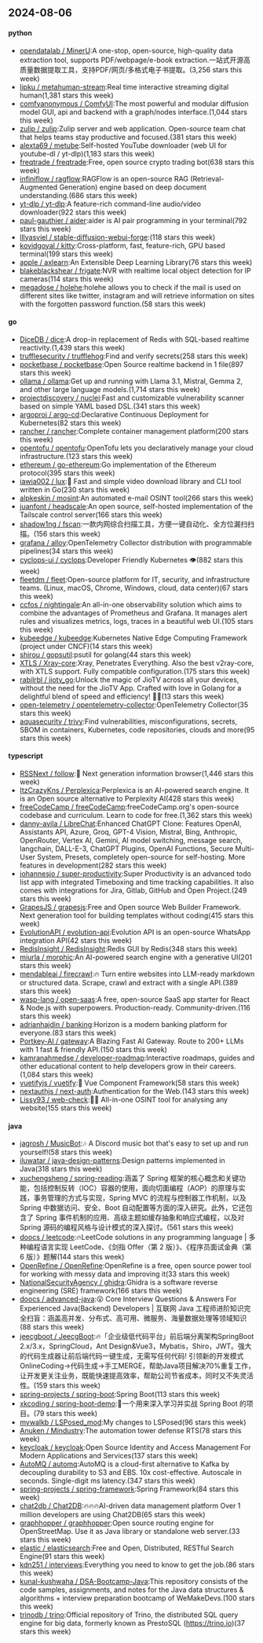 ## 2024-08-06

#### python
* [opendatalab / MinerU](https://github.com/opendatalab/MinerU):A one-stop, open-source, high-quality data extraction tool, supports PDF/webpage/e-book extraction.一站式开源高质量数据提取工具，支持PDF/网页/多格式电子书提取。(3,256 stars this week)
* [lipku / metahuman-stream](https://github.com/lipku/metahuman-stream):Real time interactive streaming digital human(1,381 stars this week)
* [comfyanonymous / ComfyUI](https://github.com/comfyanonymous/ComfyUI):The most powerful and modular diffusion model GUI, api and backend with a graph/nodes interface.(1,044 stars this week)
* [zulip / zulip](https://github.com/zulip/zulip):Zulip server and web application. Open-source team chat that helps teams stay productive and focused.(381 stars this week)
* [alexta69 / metube](https://github.com/alexta69/metube):Self-hosted YouTube downloader (web UI for youtube-dl / yt-dlp)(1,183 stars this week)
* [freqtrade / freqtrade](https://github.com/freqtrade/freqtrade):Free, open source crypto trading bot(638 stars this week)
* [infiniflow / ragflow](https://github.com/infiniflow/ragflow):RAGFlow is an open-source RAG (Retrieval-Augmented Generation) engine based on deep document understanding.(686 stars this week)
* [yt-dlp / yt-dlp](https://github.com/yt-dlp/yt-dlp):A feature-rich command-line audio/video downloader(922 stars this week)
* [paul-gauthier / aider](https://github.com/paul-gauthier/aider):aider is AI pair programming in your terminal(792 stars this week)
* [lllyasviel / stable-diffusion-webui-forge](https://github.com/lllyasviel/stable-diffusion-webui-forge):(118 stars this week)
* [kovidgoyal / kitty](https://github.com/kovidgoyal/kitty):Cross-platform, fast, feature-rich, GPU based terminal(199 stars this week)
* [apple / axlearn](https://github.com/apple/axlearn):An Extensible Deep Learning Library(76 stars this week)
* [blakeblackshear / frigate](https://github.com/blakeblackshear/frigate):NVR with realtime local object detection for IP cameras(114 stars this week)
* [megadose / holehe](https://github.com/megadose/holehe):holehe allows you to check if the mail is used on different sites like twitter, instagram and will retrieve information on sites with the forgotten password function.(58 stars this week)

#### go
* [DiceDB / dice](https://github.com/DiceDB/dice):A drop-in replacement of Redis with SQL-based realtime reactivity.(1,439 stars this week)
* [trufflesecurity / trufflehog](https://github.com/trufflesecurity/trufflehog):Find and verify secrets(258 stars this week)
* [pocketbase / pocketbase](https://github.com/pocketbase/pocketbase):Open Source realtime backend in 1 file(897 stars this week)
* [ollama / ollama](https://github.com/ollama/ollama):Get up and running with Llama 3.1, Mistral, Gemma 2, and other large language models.(1,714 stars this week)
* [projectdiscovery / nuclei](https://github.com/projectdiscovery/nuclei):Fast and customizable vulnerability scanner based on simple YAML based DSL.(341 stars this week)
* [argoproj / argo-cd](https://github.com/argoproj/argo-cd):Declarative Continuous Deployment for Kubernetes(82 stars this week)
* [rancher / rancher](https://github.com/rancher/rancher):Complete container management platform(200 stars this week)
* [opentofu / opentofu](https://github.com/opentofu/opentofu):OpenTofu lets you declaratively manage your cloud infrastructure.(123 stars this week)
* [ethereum / go-ethereum](https://github.com/ethereum/go-ethereum):Go implementation of the Ethereum protocol(395 stars this week)
* [iawia002 / lux](https://github.com/iawia002/lux):👾 Fast and simple video download library and CLI tool written in Go(230 stars this week)
* [alpkeskin / mosint](https://github.com/alpkeskin/mosint):An automated e-mail OSINT tool(266 stars this week)
* [juanfont / headscale](https://github.com/juanfont/headscale):An open source, self-hosted implementation of the Tailscale control server(166 stars this week)
* [shadow1ng / fscan](https://github.com/shadow1ng/fscan):一款内网综合扫描工具，方便一键自动化、全方位漏扫扫描。(156 stars this week)
* [grafana / alloy](https://github.com/grafana/alloy):OpenTelemetry Collector distribution with programmable pipelines(34 stars this week)
* [cyclops-ui / cyclops](https://github.com/cyclops-ui/cyclops):Developer Friendly Kubernetes 👁️(882 stars this week)
* [fleetdm / fleet](https://github.com/fleetdm/fleet):Open-source platform for IT, security, and infrastructure teams. (Linux, macOS, Chrome, Windows, cloud, data center)(67 stars this week)
* [ccfos / nightingale](https://github.com/ccfos/nightingale):An all-in-one observability solution which aims to combine the advantages of Prometheus and Grafana. It manages alert rules and visualizes metrics, logs, traces in a beautiful web UI.(105 stars this week)
* [kubeedge / kubeedge](https://github.com/kubeedge/kubeedge):Kubernetes Native Edge Computing Framework (project under CNCF)(14 stars this week)
* [shirou / gopsutil](https://github.com/shirou/gopsutil):psutil for golang(44 stars this week)
* [XTLS / Xray-core](https://github.com/XTLS/Xray-core):Xray, Penetrates Everything. Also the best v2ray-core, with XTLS support. Fully compatible configuration.(175 stars this week)
* [rabilrbl / jiotv_go](https://github.com/rabilrbl/jiotv_go):Unlock the magic of JioTV across all your devices, without the need for the JioTV App. Crafted with love in Golang for a delightful blend of speed and efficiency! 🌟✨(13 stars this week)
* [open-telemetry / opentelemetry-collector](https://github.com/open-telemetry/opentelemetry-collector):OpenTelemetry Collector(35 stars this week)
* [aquasecurity / trivy](https://github.com/aquasecurity/trivy):Find vulnerabilities, misconfigurations, secrets, SBOM in containers, Kubernetes, code repositories, clouds and more(95 stars this week)

#### typescript
* [RSSNext / follow](https://github.com/RSSNext/follow):🧡 Next generation information browser(1,446 stars this week)
* [ItzCrazyKns / Perplexica](https://github.com/ItzCrazyKns/Perplexica):Perplexica is an AI-powered search engine. It is an Open source alternative to Perplexity AI(428 stars this week)
* [freeCodeCamp / freeCodeCamp](https://github.com/freeCodeCamp/freeCodeCamp):freeCodeCamp.org's open-source codebase and curriculum. Learn to code for free.(1,362 stars this week)
* [danny-avila / LibreChat](https://github.com/danny-avila/LibreChat):Enhanced ChatGPT Clone: Features OpenAI, Assistants API, Azure, Groq, GPT-4 Vision, Mistral, Bing, Anthropic, OpenRouter, Vertex AI, Gemini, AI model switching, message search, langchain, DALL-E-3, ChatGPT Plugins, OpenAI Functions, Secure Multi-User System, Presets, completely open-source for self-hosting. More features in development(282 stars this week)
* [johannesjo / super-productivity](https://github.com/johannesjo/super-productivity):Super Productivity is an advanced todo list app with integrated Timeboxing and time tracking capabilities. It also comes with integrations for Jira, Gitlab, GitHub and Open Project.(249 stars this week)
* [GrapesJS / grapesjs](https://github.com/GrapesJS/grapesjs):Free and Open source Web Builder Framework. Next generation tool for building templates without coding(415 stars this week)
* [EvolutionAPI / evolution-api](https://github.com/EvolutionAPI/evolution-api):Evolution API is an open-source WhatsApp integration API(42 stars this week)
* [RedisInsight / RedisInsight](https://github.com/RedisInsight/RedisInsight):Redis GUI by Redis(348 stars this week)
* [miurla / morphic](https://github.com/miurla/morphic):An AI-powered search engine with a generative UI(201 stars this week)
* [mendableai / firecrawl](https://github.com/mendableai/firecrawl):🔥 Turn entire websites into LLM-ready markdown or structured data. Scrape, crawl and extract with a single API.(389 stars this week)
* [wasp-lang / open-saas](https://github.com/wasp-lang/open-saas):A free, open-source SaaS app starter for React & Node.js with superpowers. Production-ready. Community-driven.(116 stars this week)
* [adrianhajdin / banking](https://github.com/adrianhajdin/banking):Horizon is a modern banking platform for everyone.(83 stars this week)
* [Portkey-AI / gateway](https://github.com/Portkey-AI/gateway):A Blazing Fast AI Gateway. Route to 200+ LLMs with 1 fast & friendly API.(150 stars this week)
* [kamranahmedse / developer-roadmap](https://github.com/kamranahmedse/developer-roadmap):Interactive roadmaps, guides and other educational content to help developers grow in their careers.(1,084 stars this week)
* [vuetifyjs / vuetify](https://github.com/vuetifyjs/vuetify):🐉 Vue Component Framework(58 stars this week)
* [nextauthjs / next-auth](https://github.com/nextauthjs/next-auth):Authentication for the Web.(143 stars this week)
* [Lissy93 / web-check](https://github.com/Lissy93/web-check):🕵️‍♂️ All-in-one OSINT tool for analysing any website(155 stars this week)

#### java
* [jagrosh / MusicBot](https://github.com/jagrosh/MusicBot):🎶 A Discord music bot that's easy to set up and run yourself!(58 stars this week)
* [iluwatar / java-design-patterns](https://github.com/iluwatar/java-design-patterns):Design patterns implemented in Java(318 stars this week)
* [xuchengsheng / spring-reading](https://github.com/xuchengsheng/spring-reading):涵盖了 Spring 框架的核心概念和关键功能，包括控制反转（IOC）容器的使用，面向切面编程（AOP）的原理与实践，事务管理的方式与实现，Spring MVC 的流程与控制器工作机制，以及 Spring 中数据访问、安全、Boot 自动配置等方面的深入研究。此外，它还包含了 Spring 事件机制的应用、高级主题如缓存抽象和响应式编程，以及对 Spring 源码的编程风格与设计模式的深入探讨。(561 stars this week)
* [doocs / leetcode](https://github.com/doocs/leetcode):🔥LeetCode solutions in any programming language | 多种编程语言实现 LeetCode、《剑指 Offer（第 2 版）》、《程序员面试金典（第 6 版）》题解(144 stars this week)
* [OpenRefine / OpenRefine](https://github.com/OpenRefine/OpenRefine):OpenRefine is a free, open source power tool for working with messy data and improving it(33 stars this week)
* [NationalSecurityAgency / ghidra](https://github.com/NationalSecurityAgency/ghidra):Ghidra is a software reverse engineering (SRE) framework(166 stars this week)
* [doocs / advanced-java](https://github.com/doocs/advanced-java):😮 Core Interview Questions & Answers For Experienced Java(Backend) Developers | 互联网 Java 工程师进阶知识完全扫盲：涵盖高并发、分布式、高可用、微服务、海量数据处理等领域知识(88 stars this week)
* [jeecgboot / JeecgBoot](https://github.com/jeecgboot/JeecgBoot):🔥「企业级低代码平台」前后端分离架构SpringBoot 2.x/3.x，SpringCloud，Ant Design&Vue3，Mybatis，Shiro，JWT。强大的代码生成器让前后端代码一键生成，无需写任何代码! 引领新的开发模式OnlineCoding->代码生成->手工MERGE，帮助Java项目解决70%重复工作，让开发更关注业务，既能快速提高效率，帮助公司节省成本，同时又不失灵活性。(159 stars this week)
* [spring-projects / spring-boot](https://github.com/spring-projects/spring-boot):Spring Boot(113 stars this week)
* [xkcoding / spring-boot-demo](https://github.com/xkcoding/spring-boot-demo):🚀一个用来深入学习并实战 Spring Boot 的项目。(79 stars this week)
* [mywalkb / LSPosed_mod](https://github.com/mywalkb/LSPosed_mod):My changes to LSPosed(96 stars this week)
* [Anuken / Mindustry](https://github.com/Anuken/Mindustry):The automation tower defense RTS(78 stars this week)
* [keycloak / keycloak](https://github.com/keycloak/keycloak):Open Source Identity and Access Management For Modern Applications and Services(137 stars this week)
* [AutoMQ / automq](https://github.com/AutoMQ/automq):AutoMQ is a cloud-first alternative to Kafka by decoupling durability to S3 and EBS. 10x cost-effective. Autoscale in seconds. Single-digit ms latency.(347 stars this week)
* [spring-projects / spring-framework](https://github.com/spring-projects/spring-framework):Spring Framework(84 stars this week)
* [chat2db / Chat2DB](https://github.com/chat2db/Chat2DB):🔥🔥🔥AI-driven data management platform Over 1 million developers are using Chat2DB(65 stars this week)
* [graphhopper / graphhopper](https://github.com/graphhopper/graphhopper):Open source routing engine for OpenStreetMap. Use it as Java library or standalone web server.(33 stars this week)
* [elastic / elasticsearch](https://github.com/elastic/elasticsearch):Free and Open, Distributed, RESTful Search Engine(91 stars this week)
* [kdn251 / interviews](https://github.com/kdn251/interviews):Everything you need to know to get the job.(86 stars this week)
* [kunal-kushwaha / DSA-Bootcamp-Java](https://github.com/kunal-kushwaha/DSA-Bootcamp-Java):This repository consists of the code samples, assignments, and notes for the Java data structures & algorithms + interview preparation bootcamp of WeMakeDevs.(100 stars this week)
* [trinodb / trino](https://github.com/trinodb/trino):Official repository of Trino, the distributed SQL query engine for big data, formerly known as PrestoSQL (https://trino.io)(37 stars this week)
